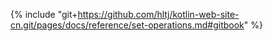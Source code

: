 {% include "git+https://github.com/hltj/kotlin-web-site-cn.git/pages/docs/reference/set-operations.md#gitbook" %}
